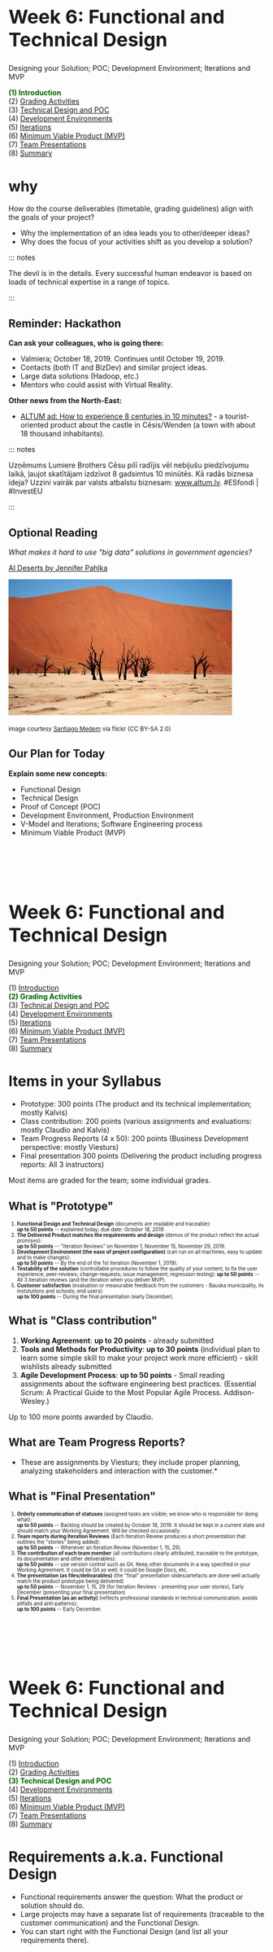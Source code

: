 # &nbsp;

<hgroup>

<h1 style="font-size:28pt">Week 6: Functional and Technical Design</h1>

<blue>Designing your Solution; POC; Development Environment; 
Iterations and MVP</blue>

</hgroup><hgroup>

<span style="color:darkgreen">**(1) Introduction**</span>  
<span>(2) [Grading Activities](#section-1)</span>  
<span>(3) [Technical Design and POC](#section-2)</span>  
<span>(4) [Development Environments](#section-3)</span>  
<span>(5) [Iterations](#section-4)</span>  
<span>(6) [Minimum Viable Product (MVP)](#section-5)</span>  
<span>(7) [Team Presentations](#section-6)</span>  
<span>(8) [Summary](#section-7)</span>

</hgroup>



<!--

Validate - Your TODO lists
Your plans to learn new skills

-->



# <lo-why/> why

<div class="bigWhy">

How do the course deliverables (timetable, 
grading guidelines) align with the goals of
your project?

</div>
<div class="smallWhy">

* Why the implementation of an idea leads you to other/deeper ideas? 
* Why does the focus of your activities shift as you develop a solution? 

</div>


::: notes

The devil is in the details. 
Every successful human endeavor is based on loads of technical expertise
in a range of topics.

:::




## <lo-summary/> Reminder: Hackathon

**Can ask your colleagues, who is going there:**

* Valmiera; October 18, 2019. Continues until October 19, 2019. 
* Contacts (both IT and BizDev) and similar project ideas.
* Large data solutions (Hadoop, etc.)
* Mentors who could assist with Virtual Reality. 

**Other news from the North-East:**

* [ALTUM ad: How to experience 8 centuries in 10 minutes?](https://www.youtube.com/watch?v=Nn8pSfcrxbM) - 
a tourist-oriented product about the castle in Cēsis/Wenden (a town with about 18 thousand inhabitants). 

::: notes

Uzņēmums Lumiere Brothers Cēsu pilī radījis vēl nebijušu piedzīvojumu laikā, 
ļaujot skatītājam izdzīvot 8 gadsimtus 10 minūtēs. Kā radās biznesa ideja?
Uzzini vairāk par valsts atbalstu biznesam: www.altum.lv. #ESfondi | #InvestEU

::: 


## <lo-summary/> Optional Reading

<hgroup>

*What makes it hard to use "big data" solutions in government agencies?*

[AI Deserts by Jennifer Pahlka](https://medium.com/code-for-america/ai-deserts-fc210fc2fd41)

</hgroup>

<hgroup>

![AI Deserts](desert-picture.jpeg)

<small>image courtesy [Santiago Medem](https://flickr.com/photos/fotos_medem/) via flickr (CC BY-SA 2.0)</small>

</hgroup>





## <lo-summary/> Our Plan for Today

**Explain some new concepts:**

* Functional Design
* Technical Design 
* Proof of Concept (POC)
* Development Environment, Production Environment
* V-Model and Iterations; Software Engineering process
* Minimum Viable Product (MVP)






# &nbsp;

<hgroup>

<h1 style="font-size:28pt">Week 6: Functional and Technical Design</h1>

<blue>Designing your Solution; POC; Development Environment; 
Iterations and MVP</blue>

</hgroup><hgroup>

<span>(1) [Introduction](#section)</span>  
<span style="color:darkgreen">**(2) Grading Activities**</span>  
<span>(3) [Technical Design and POC](#section-2)</span>  
<span>(4) [Development Environments](#section-3)</span>  
<span>(5) [Iterations](#section-4)</span>  
<span>(6) [Minimum Viable Product (MVP)](#section-5)</span>  
<span>(7) [Team Presentations](#section-6)</span>  
<span>(8) [Summary](#section-7)</span>

</hgroup>





# <lo-theory/> Items in your Syllabus

* Prototype: 300 points (The product and its technical implementation; mostly Kalvis)
* Class contribution: 200 points (various assignments and evaluations: mostly Claudio and Kalvis)
* Team Progress Reports (4 x 50): 200 points (Business Development perspective: mostly Viesturs)
* Final presentation 300 points (Delivering the product including progress reports: All 3 instructors)

Most items are graded for the team; some individual grades. 


## <lo-summary/> What is "Prototype"

<div style="font-size:70%">

1. <red>**Functional Design and Technical Design**</red> (documents are readable and traceable):  
<blue>**up to 50 points**</blue> -- explained today; due date: <blue>*October 18, 2019*</blue>.
2. **The Delivered Product matches the requirements and design** (demos of the product reflect the actual promises):  
<blue>**up to 50 points**</blue> -- "Iteration Reviews" on November 1, November 15, November 29, 2019.
3. **Development Environment (the ease of project configuration)** (can run on all machines, easy to update and to make changes):  
<blue>**up to 50 points**</blue> -- By the end of the 1st Iteration (November 1, 2019). 
4. **Testability of the solution** (controllable procedures to follow the quality of your content, to fix the 
user experience; peer-reviews; change-requests; issue management; regression testing):
<blue>**up to 50 points**</blue> -- All 3 iteration reviews (and the iteration when you deliver MVP).
5. **Customer satisfaction** (evaluation or measurable feedback from the customers - Bauska municipality, 
its instututions and schools; end users):  
<blue>**up to 100 points**</blue> -- During the final presentation (early December). 

</div>

## <lo-summary/> What is "Class contribution"

1. **Working Agreement**: <blue>**up to 20 points**</blue> - already submitted 
2. **Tools and Methods for Productivity**: <blue>**up to 30 points**</blue> (individual plan to learn some
simple skill to make your project work more efficient) - skill wishlists already submitted
3. **Agile Development Process**: <blue>**up to 50 points**</blue> - Small reading assignments about the software engineering 
best practices. (Essential Scrum: A Practical Guide to the Most Popular Agile Process. Addison-Wesley.)

Up to 100 more points awarded by Claudio.



## <lo-summary/> What are Team Progress Reports?

* These are assignments by Viesturs; they include proper planning, analyzing
stakeholders and interaction with the customer.* 


## <lo-summary/> What is "Final Presentation"


<div style="font-size:70%">

1. <red>**Orderly communication of statuses**</red> (assigned tasks are visible; we know who is responsible for doing what):  
<blue>**up to 50 points**</blue> -- Backlog should be created by <red>October 18, 2019</red>. 
It should be kept in a current state and should match your Working Agreement. Will be checked occasionally.
2. <red>**Team reports during Iteration Reviews** (Each Iteration Review produces a short 
presentation that outlines the "stories" being added):  
<blue>**up to 50 points**</blue> -- Whenever an Iteration Review (November 1, 15, 29). 
3. **The contribution of each team member** (all contributions clearly attributed, 
traceable to the prototype, its documentation and other deliverables):  
<blue>**up to 50 points**</blue> -- use version control such as Git. Keep other documents in a way specified in your Working Agreement.
It could be Git as well; it could be Google Docs, etc.
4. **The presentation (as files/delivarables)** (the "final" presentation slides/artefacts 
are done well actually match the product prototype being delivered)  
<blue>**up to 50 points**</blue> -- November 1, 15, 29 (for Iteration Reviews - presenting your user stories), 
Early December (presenting your final presentation)
5. **Final Presentation (as an activity)** (reflects professional standards in technical communication, avoids pitfalls and anti-patterns):  
<blue>**up to 100 points**</blue> -- Early December.



</div>



# &nbsp;

<hgroup>

<h1 style="font-size:28pt">Week 6: Functional and Technical Design</h1>

<blue>Designing your Solution; POC; Development Environment; 
Iterations and MVP</blue>

</hgroup><hgroup>

<span>(1) [Introduction](#section)</span>  
<span>(2) [Grading Activities](#section-1)</span>  
<span style="color:darkgreen">**(3) Technical Design and POC**</span>  
<span>(4) [Development Environments](#section-3)</span>  
<span>(5) [Iterations](#section-4)</span>  
<span>(6) [Minimum Viable Product (MVP)](#section-5)</span>  
<span>(7) [Team Presentations](#section-6)</span>  
<span>(8) [Summary](#section-7)</span>

</hgroup>


# <lo-sample/> Requirements a.k.a. Functional Design

* Functional requirements answer the question: What the product or solution should do. 
* Large projects may have a separate list of requirements (traceable to the
customer communication) and the Functional Design. 
* You can start right with the Functional Design (and list
all your requirements there). 

[Functional Design template](https://uit.stanford.edu/sites/default/files/2017/08/30/Functional%20Specification%20Document%20Template.docx)


## <lo-summary/> Major parts

<hgroup>

* Title; Document changes and approvals (tables).
* Project scope (what is covered by your solution and what is not).
* Explicit assumptions and risks. (Your solution may be affected by some factors not
under your control).


</hgroup>
<hgroup>

**Functional requirements:**

* Solution Overview (Actors/Roles in your system; how they will interact with your system)
* Data used in your solution


**Non-functional requirements:**

* Performance/speed
* Audit and logging
* Integrations with other systems (if any)

</hgroup>


# <lo-sample/> Technical Design

* Describe your implementation/architecture - what systems and components 
you will need and support. 
* How the users will interact with your system. 



## <lo-summary/> Tech.Design for a Web Resource (1-3)

1. Which client devices are typically used? HTML friendly for small screens?
2. Webpage hosting? Add to an existing website? On an independent server? 
3. How will you measure the user engagement? Which sections are most visited, who are the visitors. Google Analytics and other trackers.


## <lo-summary/> Tech.Design for a Web Resource (4-7)

4. What is the change management? Who is authorized to modify the content; how do they log in?
5. How it will be tested? QA for the content (for example, to avoid publishing unverified claims). Manual tests? Automated regression testing 
(to ensure some core functionality). 
6. Web-marketing approach. Social media posts? Asking your friends to link to your page? 
Shortened links/QRcodes to the entrypoint (or, perhaps, other parts).
7. Host it on a social networking platform such as Instagram of Facebook as well? Who updates the content there? 
How do you receive user feedback and measure their activity on your page?






# <lo-theory/> Proof of Concept

* "Proof of Concept" - verify early that the stuff you want to display works as you want.
* Try doing one core thing first.
* Test, if it really works as you want.

**Goal:** Address highest risks (show-stoppers) early. If you cannot get the Proof-of-Concept (POC) 
done, then you may need to reconsider your whole project.

# <lo-theory/> Proof of Concept: Examples

**Example 1:** If you plan to use a video, check if you can record (at least something 
very short and simple) and publish it in the media you wanted. See the resolution and other
qualities. 

**Example 2:** If you plan to support a voting system, check that you can deploy a simple
system (on somebody's laptop) that counts votes - even without proper authentication. 

**Example 3:** If you plan to integrate with some existing Webpage (for example, use
your solution in a school), ask, if the owners of the Website can give you the right privileges.


# <lo-theory/> POC: Check for Insufficient Skills

* The skills to carry something to the completion is also a part of the POC. 
* Check, if you have the right skills at a very specific level.





# &nbsp;

<hgroup>

<h1 style="font-size:28pt">Week 6: Functional and Technical Design</h1>

<blue>Designing your Solution; POC; Development Environment; 
Iterations and MVP</blue>

</hgroup><hgroup>

<span>(1) [Introduction](#section)</span>  
<span>(2) [Grading Activities](#section-1)</span>  
<span>(3) [Technical Design and POC](#section-2)</span>  
<span style="color:darkgreen">**(4) Development Environments**</span>  
<span>(5) [Iterations](#section-4)</span>  
<span>(6) [Minimum Viable Product (MVP)](#section-5)</span>  
<span>(7) [Team Presentations](#section-6)</span>  
<span>(8) [Summary](#section-7)</span>

</hgroup>


# <lo-theory/> Development and Proudction Environments

<hgroup>

**Development Environment**

* Can be checked out from Git. 
* Can be updated very often:  
`git clone repository-name`  
`git pull origin master`
* Experienced by developers.

</hgroup>
<hgroup>

**Production Environment**

* Updated in a controlled manner (product releases)
* Experienced by end users

Moving stuff from the development environment to 
the production environment is called **deployment** 
(similar to how armies or emergency services **deploy**
their forces to a new location). 

</hgroup>



## <lo-summary/> Each team will have development environment

* Majority of files needed for your product should go there
* **Except** some files which contain personal data or
other sensitive material. (Big IT companies use much safer
version control systems - they can check in everything). 

Sensitive files do not change often - you can copy them around 
with other means. 





# &nbsp;

<hgroup>

<h1 style="font-size:28pt">Week 6: Functional and Technical Design</h1>

<blue>Designing your Solution; POC; Development Environment; 
Iterations and MVP</blue>

</hgroup><hgroup>

<span>(1) [Introduction](#section)</span>  
<span>(2) [Grading Activities](#section-1)</span>  
<span>(3) [Technical Design and POC](#section-2)</span>  
<span>(4) [Development Environments](#section-3)</span>  
<span style="color:darkgreen">**(5) Iterations**</span>  
<span>(6) [Minimum Viable Product (MVP)](#section-5)</span>  
<span>(7) [Team Presentations](#section-6)</span>  
<span>(8) [Summary](#section-7)</span>

</hgroup>




# <lo-theory/> The V-Model vs. Agile Loop

* [V Model](https://www.360logica.com/blog/enhancing-waterfall-process-through-v-model-software-development-methodology/)
* [Agile Software Engineering](https://www.visual-paradigm.com/scrum/what-are-scrum-ceremonies/)



## <lo-summary/> Suggested Schedule


<table>
<tr>
<th>From today to 2019-10-18</th> 
<td>Iteration 0. Proof of Concept is done. 
Development Environment exists for all developers (everyone
can access files to update content or software).</td>
</tr>
<tr>
<th>2019-10-18 ... 2019-11-01</th>
<td><b>Iteration 1:</b> (depends on your project)</td>
</tr>
<tr>
<th>2019-10-18 ... 2019-11-15</th>
<td><b>Iteration 2:</b> (depends on your project; can release MVU)</td>
</tr>
<tr>
<th>2019-10-18 ... 2019-11-29</th>
<td><b>Iteration 3:</b> (depends on your project)</td>
</tr>
</table>





## <lo-summary/> Iterations for your Project

If your project has unusual release schedule, you can 
declare your intention to have different iterations - but you have to decide 
**before** October 18, 2019. Please inform all instructors
(Claudio, Viesturs, Kalvis) that your project will benefit from 
different planning. And send in your iterations (and approximate 
descriptions of the work done by each iteration). 





# &nbsp;

<hgroup>

<h1 style="font-size:28pt">Week 6: Functional and Technical Design</h1>

<blue>Designing your Solution; POC; Development Environment; 
Iterations and MVP</blue>

</hgroup><hgroup>

<span>(1) [Introduction](#section)</span>  
<span>(2) [Grading Activities](#section-1)</span>  
<span>(3) [Technical Design and POC](#section-2)</span>  
<span>(4) [Development Environments](#section-3)</span>  
<span>(5) [Iterations](#section-4)</span>  
<span style="color:darkgreen">**(6) Minimum Viable Product (MVP)**</span>  
<span>(7) [Team Presentations](#section-6)</span>  
<span>(8) [Summary](#section-7)</span>

</hgroup>




# <lo-theory/> What is the MVP

**Definition**  (by Eric Ries - a consultant on startups): 

A minimum viable product (MVP) is the the most limited 
version of a product that can still be released. An MVP has three key characteristics:

* It has enough value that people are willing to use it or buy it.
* It demonstrates enough future benefit to retain early adopters.
* It provides a feedback loop to guide future development.

The MVP technique assumes that early adopters can see the 
vision or promise of the final product and provide their feedback. 
Feedback is essential to move ahead.








# &nbsp;

<hgroup>

<h1 style="font-size:28pt">Week 6: Functional and Technical Design</h1>

<blue>Designing your Solution; POC; Development Environment; 
Iterations and MVP</blue>

</hgroup><hgroup>

<span>(1) [Introduction](#section)</span>  
<span>(2) [Grading Activities](#section-1)</span>  
<span>(3) [Technical Design and POC](#section-2)</span>  
<span>(4) [Development Environments](#section-3)</span>  
<span>(5) [Iterations](#section-4)</span>  
<span>(6) [Minimum Viable Product (MVP)](#section-5)</span>  
<span style="color:darkgreen">**(7) Team Presentations**</span>  
<span>(8) [Summary](#section-7)</span>

</hgroup>


## <lo-sample/> Assignment: Present your Technical Design

1. **What IT platform(s)** your solution depends on?  
<small>(Mobile, website, part of existing website, 
social media site, other devices/gadgets,...)</small>
2. **What constitutes a POC** in your case?  
<small>(what is the first step that involves risks and does not seem trivial?)</small>
3. **What kinds of files your developers will need and create?**  
<small>(this is in version control such as Git)</small>
4. **At what point will you validate your solution?**  
<small>(What should happen before the first end-users are exposed to your product?)</small>



## <lo-sample/> (1) Bauska Youth Development Program

**Question 3:** Where is the “backlog” (TODO list of your project)?  
A backlog could be a google document which available to all participants of our team and we could all put our ideas there to come up with the most efficient one. 

**Appendix A: Gaps in Technical Skills**  
Google Drive, MS Office, Social Media; Research (Source evaluation, IP rights...), 
Computer Skills (?repeated); ; Troubleshooting; 
Planning; Project Management Skills; Presenting; 
Administrative Technical skills.



## <lo-sample/> (2) MBGA

**Question 3:** Where is the “backlog” (TODO list of your project)?  
Detailed backlog is stored on google drive.

**Appendix A: Gaps in Technical Skills**

* Web-development, Web-design
* Negotiation and Communication skills
* Design skills
* Strategic planning
* Risk management


## <lo-sample/> (3) Bauska, Move

**Question 3:** Where is the “backlog” (TODO list of your project)?

* Decide on the scale of the project
* Come up with the details of the route
* Think about how to get the message out to customer. Marketing plan (advertisement).
* Communicate with potential stakeholders.


**Appendix A: Gaps in Technical Skills**:  
Designing; Cost Management; Communication; Time Management; Reporting; Visualization



## <lo-sample/> (4) Vote Bauska

**Question 3:** Where is the “backlog” (TODO list of your project)?  
The backlog is kept in Jira.


**Appendix A: Gaps in Technical Skills**:

1.Communication skills
2.Programming skills (JavaScript, HTML, PHP, Python, SCSS, Docker)
3.Creativeness in terms of design – UI/UX



## <lo-sample/> (5) Bunch of Bricks

**Question 3:** Where is the “backlog” (TODO list of your project)?  
Google drive; On personal computers


**Appendix A: Gaps in Technical Skills**:

* Communication  (even specific people!) 
* Programming
* 3D modeling
* Advertising


## <lo-sample/> (6) Bauska Agritech

**Question 3:** Where is the “backlog” (TODO list of your project)?  
Backlog’ will be available at the team’s ‘GitHub’ group as well. Certain responsibilities will be distributed among the team members; they have their own choice where to keep it.

**Appendix A: Gaps in Technical Skills**:

N/A...

## <lo-sample/> (7) EduBauska

**Question 3:** Where is the “backlog” (TODO list of your project)?  
We will mainly use Trello to be on track of things that have to be done, however, backlog will be kept in group’s Google Drive folder.

**Appendix A: Gaps in Technical Skills:**

* GitHub – skill to use GitHub. All team members
* Programming a mobile application - skills to write and 
create a mobile application. 1 to 2 members of the team
* Designing skills – sense of style and ability to express one’s 
vision in a physical format. All the team members at some level



## <lo-sample/> (8) BausVote

**Question 3:** Where is the “backlog” (TODO list of your project)?  

? 

**Appendix A: Gaps in Technical Skills**:

? 


## <lo-sample/> (9) Bauska Live

**Question 3:** Where is the “backlog” (TODO list of your project)?  
Meistertask, Google drive.

**Appendix A: Gaps in Technical Skills:**  

* Communication
* Online media culture
* Surveys
* Video editing





# &nbsp;

<hgroup>

<h1 style="font-size:28pt">Week 6: Functional and Technical Design</h1>

<blue>Designing your Solution; POC; Development Environment; 
Iterations and MVP</blue>

</hgroup><hgroup>

<span>(1) [Introduction](#section)</span>  
<span>(2) [Grading Activities](#section-1)</span>  
<span>(3) [Technical Design and POC](#section-2)</span>  
<span>(4) [Development Environments](#section-3)</span>  
<span>(5) [Iterations](#section-4)</span>  
<span>(6) [Minimum Viable Product (MVP)](#section-5)</span>  
<span>(7) [Team Presentations](#section-6)</span>  
<span style="color:darkgreen">**(8) Summary**</span>

</hgroup>


## <lo-theory/> Some Important Reminders

* Submit the Functional Design (with all the Requirements) - **October 18**
* Submit the Techical Design - **October 18**
* Create the Development Environment - set of your project files - between
**October 18** and **October 25** (we can schedule short sessions where you can show this). 
* Complete the "POC" (create a tangible asset) by **November 1** (End of Iteration 0). 















